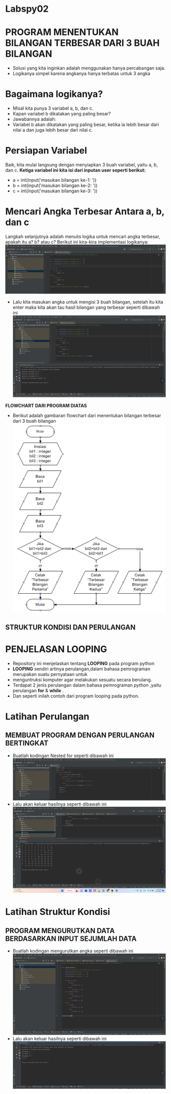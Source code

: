 # Labspy02

# PROGRAM MENENTUKAN BILANGAN TERBESAR DARI 3 BUAH BILANGAN
- Solusi yang kita inginkan adalah menggunakan hanya percabangan saja.
- Logikanya simpel karena angkanya hanya terbatas untuk 3 angka
# Bagaimana logikanya?
- Misal kita punya 3 variabel a, b, dan c.
- Kapan variabel b dikatakan yang paling besar?
- Jawabannya adalah:
- Variabel b akan dikatakan yang paling besar, ketika ia lebih besar dari nilai a dan juga lebih besar dari nilai c.
# Persiapan Variabel
Baik, kita mulai langsung dengan menyiapkan 3 buah variabel, yaitu a, b, dan c.
**Ketiga variabel ini kita isi dari inputan user seperti berikut:**
- a = int(input('masukan bilangan ke-1: '))
- b = int(input('masukan bilangan ke-2: '))
- c = int(input('masukan bilangan ke-3: '))
# Mencari Angka Terbesar Antara a, b, dan c
Langkah selanjutnya adalah menulis logika untuk mencari angka terbesar, apakah itu a? b? atau c?
Berikut ini kira-kira implementasi logikanya:
![image1.png](Screenshot/Bilangan%20terbesar.py.png)

- Lalu kita masukan angka untuk mengisi 3 buah bilangan, setelah itu kita enter maka kita akan tau hasil bilangan yang terbesar seperti dibawah ini
![image2.png](Screenshot/hasil%20Bilangan%20terbesar.py.png)

**FLOWCHART DARI PROGRAM DIATAS**
- Berikut adalah gambaran flowchart dari menentukan bilangan terbesar dari 3 buah bilangan
![image3.png](Screenshot/flowchart1.jpg)

## STRUKTUR KONDISI DAN PERULANGAN
# PENJELASAN LOOPING

- Repository ini menjelaskan tentang **LOOPING** pada program python
- **LOOPING** sendiri artinya perulangan,dalam bahasa pemrograman merupakan suatu pernyataan untuk 
- menguntruksi komputer agar melakukan sesuatu secara berulang.
- Terdapat 2 jenis perulangan dalam bahasa pemrograman *python* ,yaitu perulangan **for** & **while** .
- Dan seperti inilah contoh dari program looping pada python.
# Latihan Perulangan
## MEMBUAT PROGRAM DENGAN PERULANGAN BERTINGKAT 

- Buatlah kodingan Nested for seperti dibawah ini
![image13.png](Screenshot/Nested.py.png)
- Lalu akan keluar hasilnya seperti dibawah ini
![image14.png](Screenshot/hasil%20Nested.py.png)

# Latihan Struktur Kondisi
## PROGRAM MENGURUTKAN DATA BERDASARKAN INPUT SEJUMLAH DATA
- Buatlah kodingan mengurutkan angka seperti dibawah ini
![image15.png](Screenshot/urutan%20bilangan.png)
- Lalu akan keluar hasilnya seperti dibawah ini
![image16.png](Screenshot/hasil%20urutan%20bilangan.py.png)